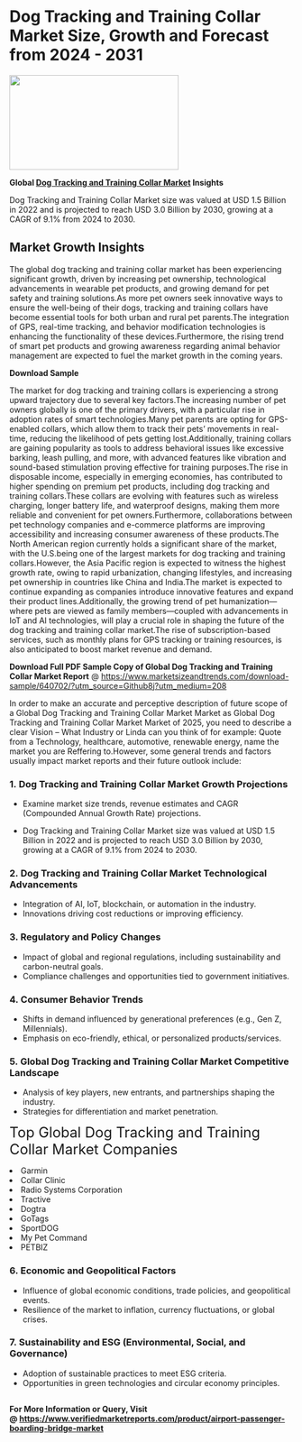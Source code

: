 <H1>Dog Tracking and Training Collar Market Size, Growth and Forecast from 2024 - 2031</H1><img class="aligncenter size-medium wp-image-584254" src="https://thirdeyenews.in/wp-content/uploads/2024/09/Global-Market-Research-300x168.jpeg" alt="" width="300" height="168" /><p><strong>Global&nbsp;<a href="https://www.marketsizeandtrends.com/download-sample/640702/?utm_source=Github8j?utm_medium=208">Dog Tracking and Training Collar Market</a> Insights</strong></p><p>Dog Tracking and Training Collar Market size was valued at USD 1.5 Billion in 2022 and is projected to reach USD 3.0 Billion by 2030, growing at a CAGR of 9.1% from 2024 to 2030.</p><p><h2>Market Growth Insights</h2> <p>The global dog tracking and training collar market has been experiencing significant growth, driven by increasing pet ownership, technological advancements in wearable pet products, and growing demand for pet safety and training solutions.As more pet owners seek innovative ways to ensure the well-being of their dogs, tracking and training collars have become essential tools for both urban and rural pet parents.The integration of GPS, real-time tracking, and behavior modification technologies is enhancing the functionality of these devices.Furthermore, the rising trend of smart pet products and growing awareness regarding animal behavior management are expected to fuel the market growth in the coming years.</p> <p><strong>Download Sample</strong></p> <p>The market for dog tracking and training collars is experiencing a strong upward trajectory due to several key factors.The increasing number of pet owners globally is one of the primary drivers, with a particular rise in adoption rates of smart technologies.Many pet parents are opting for GPS-enabled collars, which allow them to track their pets’ movements in real-time, reducing the likelihood of pets getting lost.Additionally, training collars are gaining popularity as tools to address behavioral issues like excessive barking, leash pulling, and more, with advanced features like vibration and sound-based stimulation proving effective for training purposes.The rise in disposable income, especially in emerging economies, has contributed to higher spending on premium pet products, including dog tracking and training collars.These collars are evolving with features such as wireless charging, longer battery life, and waterproof designs, making them more reliable and convenient for pet owners.Furthermore, collaborations between pet technology companies and e-commerce platforms are improving accessibility and increasing consumer awareness of these products.The North American region currently holds a significant share of the market, with the U.S.being one of the largest markets for dog tracking and training collars.However, the Asia Pacific region is expected to witness the highest growth rate, owing to rapid urbanization, changing lifestyles, and increasing pet ownership in countries like China and India.The market is expected to continue expanding as companies introduce innovative features and expand their product lines.Additionally, the growing trend of pet humanization—where pets are viewed as family members—coupled with advancements in IoT and AI technologies, will play a crucial role in shaping the future of the dog tracking and training collar market.The rise of subscription-based services, such as monthly plans for GPS tracking or training resources, is also anticipated to boost market revenue and demand.<p><span class=""><strong>Download Full PDF Sample Copy of Global Dog Tracking and Training Collar Market Report</strong> @ <a href="https://www.marketsizeandtrends.com/download-sample/640702/?utm_source=Github8j?utm_medium=208" target="_blank">https://www.marketsizeandtrends.com/download-sample/640702/?utm_source=Github8j?utm_medium=208</a></span></p><p>In order to make an accurate and perceptive description of future scope of a Global&nbsp;Dog Tracking and Training Collar Market Market as Global&nbsp;Dog Tracking and Training Collar Market Market of 2025, you need to describe a clear Vision &ndash; What Industry or Linda can you think of for example: Quote from a Technology, healthcare, automotive, renewable energy, name the market you are Reffering to.However, some general trends and factors usually impact market reports and their future outlook include:</p><h3>1.&nbsp;<strong>Dog Tracking and Training Collar Market Growth Projections</strong></h3><ul><li>Examine market size trends, revenue estimates and CAGR (Compounded Annual Growth Rate) projections.</li><li><p>Dog Tracking and Training Collar Market size was valued at USD 1.5 Billion in 2022 and is projected to reach USD 3.0 Billion by 2030, growing at a CAGR of 9.1% from 2024 to 2030.</p></li></ul><h3>2.&nbsp;<strong>Dog Tracking and Training Collar Market Technological Advancements</strong></h3><ul><li>Integration of AI, IoT, blockchain, or automation in the industry.</li><li>Innovations driving cost reductions or improving efficiency.</li></ul><h3>3.&nbsp;<strong>Regulatory and Policy Changes</strong></h3><ul><li>Impact of global and regional regulations, including sustainability and carbon-neutral goals.</li><li>Compliance challenges and opportunities tied to government initiatives.</li></ul><h3>4.&nbsp;<strong>Consumer Behavior Trends</strong></h3><ul><li>Shifts in demand influenced by generational preferences (e.g., Gen Z, Millennials).</li><li>Emphasis on eco-friendly, ethical, or personalized products/services.</li></ul><h3>5.&nbsp;<strong>Global Dog Tracking and Training Collar Market Competitive Landscape</strong></h3><ul><li>Analysis of key players, new entrants, and partnerships shaping the industry.</li><li>Strategies for differentiation and market penetration.</li></ul><p data-pm-slice="1 1 []"><span style="color: inherit; font-family: inherit; font-size: 25px;">Top Global Dog Tracking and Training Collar Market Companies</span></p><div class="" data-test-id=""><p><li>Garmin</li><li> Collar Clinic</li><li> Radio Systems Corporation</li><li> Tractive</li><li> Dogtra</li><li> GoTags</li><li> SportDOG</li><li> My Pet Command</li><li> PETBIZ</li></p></div><h3>6.&nbsp;<strong>Economic and Geopolitical Factors</strong></h3><ul><li>Influence of global economic conditions, trade policies, and geopolitical events.</li><li>Resilience of the market to inflation, currency fluctuations, or global crises.</li></ul><h3>7.&nbsp;<strong>Sustainability and ESG (Environmental, Social, and Governance)</strong></h3><ul><li>Adoption of sustainable practices to meet ESG criteria.</li><li>Opportunities in green technologies and circular economy principles.</li></ul><h2><strong style="font-size: 14px;">For More Information or Query, Visit @&nbsp;</strong><a style="background-color: #ffffff; font-size: 14px;" href="https://www.marketsizeandtrends.com/report/dog-tracking-and-training-collar-market/" target="_blank">https://www.verifiedmarketreports.com/product/airport-passenger-boarding-bridge-market</a></h2>